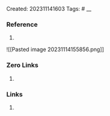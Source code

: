 
Created: 202311141603
Tags: #
__
### Reference
1. 
![[Pasted image 20231114155856.png]]
### Zero Links
1. 

### Links
1. 
